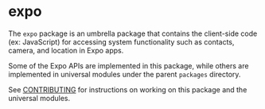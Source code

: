 # expo

The `expo` package is an umbrella package that contains the client-side code (ex: JavaScript) for accessing system functionality such as contacts, camera, and location in Expo apps.

Some of the Expo APIs are implemented in this package, while others are implemented in universal modules under the parent `packages` directory.

See [CONTRIBUTING](./CONTRIBUTING.md) for instructions on working on this package and the universal modules.
